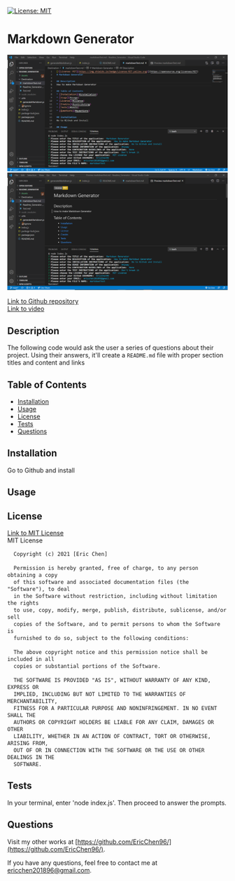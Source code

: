 [![License: MIT](https://img.shields.io/badge/License-MIT-yellow.svg)](https://opensource.org/licenses/MIT)
# Markdown Generator

![README.md Generator](./Assets/README_Screenshot.png)
![README.md Preview Generator](./Assets/README_Preview_Screenshot.png)

[Link to Github repository](https://github.com/EricChen96/Readme_Generator) <br>
[Link to video](https://www.youtube.com/watch?v=mUJ5uQBKxL4&feature=youtu.be) <br>

## Description
The following code would ask the user a series of questions about their project. Using their answers, it'll create a `README.md` file with proper section titles and content and links

## Table of Contents
* [Installation](#installation)
* [Usage](#usage)
* [License](#license)
* [Tests](#tests)
* [Questions](#questions)

## Installation
Go to Github and install

## Usage

## License
[Link to MIT License](https://opensource.org/licenses/MIT) <br>
MIT License

      Copyright (c) 2021 [Eric Chen]
      
      Permission is hereby granted, free of charge, to any person obtaining a copy
      of this software and associated documentation files (the "Software"), to deal
      in the Software without restriction, including without limitation the rights
      to use, copy, modify, merge, publish, distribute, sublicense, and/or sell
      copies of the Software, and to permit persons to whom the Software is
      furnished to do so, subject to the following conditions:
      
      The above copyright notice and this permission notice shall be included in all
      copies or substantial portions of the Software.
      
      THE SOFTWARE IS PROVIDED "AS IS", WITHOUT WARRANTY OF ANY KIND, EXPRESS OR
      IMPLIED, INCLUDING BUT NOT LIMITED TO THE WARRANTIES OF MERCHANTABILITY,
      FITNESS FOR A PARTICULAR PURPOSE AND NONINFRINGEMENT. IN NO EVENT SHALL THE
      AUTHORS OR COPYRIGHT HOLDERS BE LIABLE FOR ANY CLAIM, DAMAGES OR OTHER
      LIABILITY, WHETHER IN AN ACTION OF CONTRACT, TORT OR OTHERWISE, ARISING FROM,
      OUT OF OR IN CONNECTION WITH THE SOFTWARE OR THE USE OR OTHER DEALINGS IN THE
      SOFTWARE.
      
## Tests
In your terminal, enter 'node index.js'. Then proceed to answer the prompts.

## Questions
Visit my other works at [https://github.com/EricChen96/](https://github.com/EricChen96/). 

If you have any questions, feel free to contact me at ericchen201896@gmail.com.
